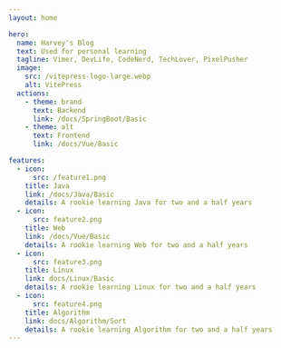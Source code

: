 ```yaml
---
layout: home

hero:
  name: Harvey's Blog
  text: Used for personal learning
  tagline: Vimer, DevLife, CodeNerd, TechLover, PixelPusher
  image:
    src: /vitepress-logo-large.webp
    alt: VitePress
  actions:
    - theme: brand
      text: Backend
      link: /docs/SpringBoot/Basic
    - theme: alt
      text: Frontend
      link: /docs/Vue/Basic

features:
  - icon: 
      src: /feature1.png
    title: Java
    link: /docs/Java/Basic
    details: A rookie learning Java for two and a half years
  - icon: 
      src: feature2.png
    title: Web
    link: /docs/Vue/Basic
    details: A rookie learning Web for two and a half years
  - icon: 
      src: feature3.png
    title: Linux
    link: docs/Linux/Basic
    details: A rookie learning Linux for two and a half years
  - icon:
      src: feature4.png
    title: Algorithm
    link: docs/Algorithm/Sort
    details: A rookie learning Algorithm for two and a half years
---
```


<style>
:root {
  --vp-home-hero-name-color: transparent;
  --vp-home-hero-name-background: -webkit-linear-gradient(120deg, #bd34fe 30%, #41d1ff);

  --vp-home-hero-image-background-image: linear-gradient(-45deg, #bd34fe 50%, #47caff 50%);
  --vp-home-hero-image-filter: blur(44px);
}

@media (min-width: 640px) {
  :root {
    --vp-home-hero-image-filter: blur(56px);
  }
}

@media (min-width: 960px) {
  :root {
    --vp-home-hero-image-filter: blur(68px);
  }
}
</style>

